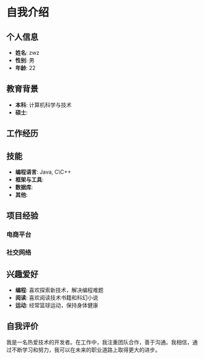 # 自我介绍

## 个人信息

- **姓名**: zwz
- **性别**: 男
- **年龄**: 22

## 教育背景

- **本科**: 计算机科学与技术
- **硕士**: 

## 工作经历







## 技能

- **编程语言**: Java, C\C++
- **框架与工具**: 
- **数据库**:
- **其他**: 

## 项目经验

### 电商平台



### 社交网络



## 兴趣爱好

- **编程**: 喜欢探索新技术，解决编程难题
- **阅读**: 喜欢阅读技术书籍和科幻小说
- **运动**: 经常篮球运动，保持身体健康

## 自我评价

我是一名热爱技术的开发者。在工作中，我注重团队合作，善于沟通。我相信，通过不断学习和努力，我可以在未来的职业道路上取得更大的进步。
